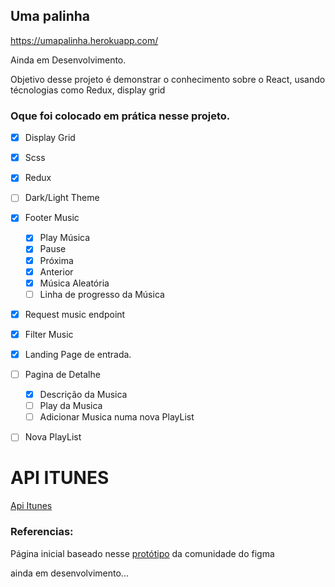 ## Uma palinha

https://umapalinha.herokuapp.com/

Ainda em Desenvolvimento.

Objetivo desse projeto é demonstrar o conhecimento sobre o React, usando técnologias como Redux, display grid

### Oque foi colocado em prática nesse projeto.

- [x] Display Grid
- [x] Scss
- [x] Redux
- [ ] Dark/Light Theme
- [x] Footer Music
  - [x] Play Música
  - [x] Pause
  - [x] Próxima
  - [x] Anterior
  - [x] Música Aleatória
  - [ ] Linha de progresso da Música
- [x] Request music endpoint 
- [x] Filter Music
- [x] Landing Page de entrada.
- [ ] Pagina de Detalhe
  - [x] Descrição da Musica
  - [ ] Play da Musica
  - [ ] Adicionar Musica numa nova PlayList
- [ ] Nova PlayList


# API ITUNES

[Api Itunes](https://developer.apple.com/library/archive/documentation/AudioVideo/Conceptual/iTuneSearchAPI/index.html)

### Referencias:

Página inicial baseado nesse [protótipo](https://www.figma.com/community/file/822208257356121745) da comunidade do figma

ainda em desenvolvimento...
